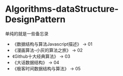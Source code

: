 # Algorithms-dataStructure-DesignPattern

单纯的就是一些备忘录

- 《数据结构与算法Javascript描述》 -> 01
- 《漫画算法-小灰的算法之旅》 -> 02
- 《Github十大经典算法》 -> 03
- 《大话数据结构》 ->  04
- 《极客时间数据结构与算法》 -> 05
